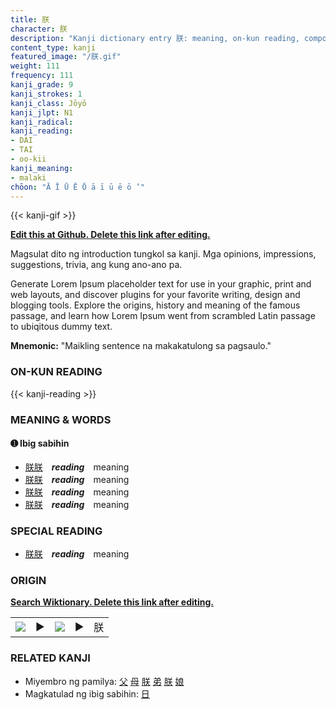 ```yaml
---
title: 朕
character: 朕
description: "Kanji dictionary entry 朕: meaning, on-kun reading, compounds, origin, related kanji"
content_type: kanji
featured_image: "/朕.gif"
weight: 111
frequency: 111
kanji_grade: 9
kanji_strokes: 1
kanji_class: Jōyō
kanji_jlpt: N1
kanji_radical: 
kanji_reading: 
- DAI
- TAI
- oo-kii
kanji_meaning:
- malaki
chōon: "Ā Ī Ū Ē Ō ā ī ū ē ō ’"
---
```

[//]: # (Don't edit the line below. Kanji animated GIF code is automatically generated.)
{{< kanji-gif >}}

[//]: # (Edit below this line.)

**[Edit this at Github. Delete this link after editing.](https://github.com/tim0g/tim/tree/main/content/kanji/朕/index.md)**

Magsulat dito ng introduction tungkol sa kanji. Mga opinions, impressions, suggestions, trivia, ang kung ano-ano pa.

Generate Lorem Ipsum placeholder text for use in your graphic, print and web layouts, and discover plugins for your favorite writing, design and blogging tools. Explore the origins, history and meaning of the famous passage, and learn how Lorem Ipsum went from scrambled Latin passage to ubiqitous dummy text.
 
**Mnemonic:** "Maikling sentence na makakatulong sa pagsaulo."

### ON-KUN READING

[//]: # (Don't edit the line below. ON-KUN READING code is automatically generated.)
{{< kanji-reading >}}

### MEANING & WORDS

#### ➊ **Ibig sabihin**
  - [朕](../朕)[朕](../朕)　***reading***　meaning
  - [朕](../朕)[朕](../朕)　***reading***　meaning
  - [朕](../朕)[朕](../朕)　***reading***　meaning
  - [朕](../朕)[朕](../朕)　***reading***　meaning

### SPECIAL READING
  - [朕](../朕)[朕](../朕)　***reading***　meaning

### ORIGIN

**[Search Wiktionary. Delete this link after editing.](https://wiktionary.org/wiki/朕)**
<table class="kanji-table"><tr><td>
<img src="60px-朕-bronze.svg.png">
</td><td>▶</td><td>
<img src="60px-朕-oracle.svg.png">
</td><td>▶</td>
<td class="kanji-origin">朕</td>
</tr></table>

### RELATED KANJI
- Miyembro ng pamilya: [父](../父) [母](../母) [朕](../朕) [弟](../弟) [朕](../朕) [娘](../娘)
- Magkatulad ng ibig sabihin: [日](../日)
